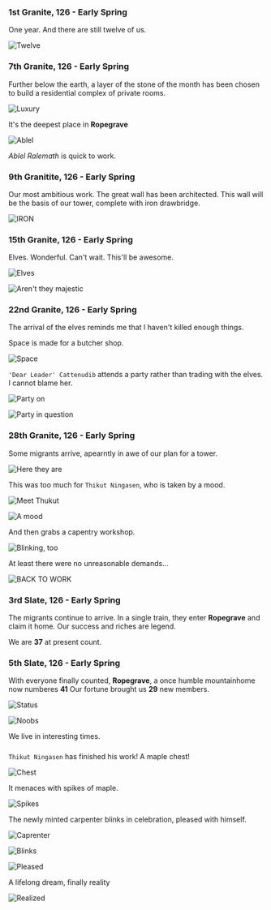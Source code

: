 ### 1st Granite, 126 - Early Spring

One year. And there are still twelve of us.

![Twelve](http://pixxx.wtf.cat/image/3w2s401Q2D1r/Image%202014-08-02%20at%201.54.11%20AM.png)

### 7th Granite, 126 - Early Spring

Further below the earth, a layer of the stone of the month has been chosen to build a residential
complex of private rooms.

![Luxury](http://pixxx.wtf.cat/image/1E3H1z0j1V13/Image%202014-08-02%20at%202.06.58%20AM.png)

It's the deepest place in **Ropegrave**

![Ablel](http://f.cl.ly/items/1x421b1E3K0e3x19312f/Image%202014-08-02%20at%202.08.38%20AM.png)

*Ablel Ralemath* is quick to work.

### 9th Granitite, 126 - Early Spring

Our most ambitious work. The great wall has been architected. This wall will be the basis of our tower,
complete with iron drawbridge.

![IRON](http://pixxx.wtf.cat/image/0a2n0T0s3g2A/Image%202014-08-02%20at%202.16.58%20AM.png)

### 15th Granite, 126 - Early Spring

Elves. Wonderful. Can't wait. This'll be awesome.

![Elves](http://pixxx.wtf.cat/image/2l2c1p0e3A3b/Image%202014-08-02%20at%202.25.42%20AM.png)

![Aren't they majestic](http://pixxx.wtf.cat/image/3j3U3j1J0q3j/Image%202014-08-02%20at%202.27.24%20AM.png)

### 22nd Granite, 126 - Early Spring

The arrival of the elves reminds me that I haven't killed enough things.

Space is made for a butcher shop.

![Space](http://pixxx.wtf.cat/image/0q392u0L2636/Image%202014-08-02%20at%202.31.55%20AM.png)

`'Dear Leader' Cattenudib` attends a party rather than trading with the elves. I cannot blame her.

![Party on](http://pixxx.wtf.cat/image/0j0R221J1O2H/Image%202014-08-02%20at%202.32.49%20AM.png)

![Party in question](http://pixxx.wtf.cat/image/3G0W3g3l1R1P/Image%202014-08-02%20at%202.34.01%20AM.png)

### 28th Granite, 126 - Early Spring

Some migrants arrive, apearntly in awe of our plan for a tower.

![Here they are](http://pixxx.wtf.cat/image/3q0D0W1o0Z3O/Image%202014-08-02%20at%202.40.55%20AM.png)

This was too much for `Thikut Ningasen`, who is taken by a mood.

![Meet Thukut](http://pixxx.wtf.cat/image/3e032p1y1v16/Image%202014-08-02%20at%202.44.32%20AM.png)

![A mood](http://pixxx.wtf.cat/image/1v2c2F0F2T3h/Image%202014-08-02%20at%202.42.59%20AM.png)

And then grabs a capentry workshop.

![Blinking, too](http://pixxx.wtf.cat/image/1f0U3T320h28/Image%202014-08-02%20at%202.45.32%20AM.png)

At least there were no unreasonable demands...

![BACK TO WORK](http://pixxx.wtf.cat/image/0i060o3D3T1Y/Image%202014-08-02%20at%202.46.17%20AM.png)

### 3rd Slate, 126 - Early Spring

The migrants continue to arrive. In a single train, they enter **Ropegrave** and claim it home.
Our success and riches are legend.

We are **37** at present count.

### 5th Slate, 126 - Early Spring

With everyone finally counted, **Ropegrave**, a once humble mountainhome now numberes **41**
Our fortune brought us **29** new members.

![Status](http://pixxx.wtf.cat/image/3D1k1c1Q2z0H/Image%202014-08-02%20at%202.50.45%20AM.png)

![Noobs](http://pixxx.wtf.cat/image/1b1x160q1L3E/Image%202014-08-02%20at%202.51.46%20AM.png)

We live in interesting times.

###

`Thikut Ningasen` has finished his work! A maple chest!

![Chest](http://pixxx.wtf.cat/image/0Y1W2l2j1y1V/Image%202014-08-02%20at%202.56.44%20AM.png)

It menaces with spikes of maple.

![Spikes](http://pixxx.wtf.cat/image/3f1n193i1p2Y/Image%202014-08-02%20at%202.57.48%20AM.png)

The newly minted carpenter blinks in celebration, pleased with himself.

![Caprenter](http://pixxx.wtf.cat/image/3b1h0S0W3a2p/Image%202014-08-02%20at%202.58.24%20AM.png)

![Blinks](http://pixxx.wtf.cat/image/023e3N3P2m3n/Image%202014-08-02%20at%202.59.20%20AM.png)

![Pleased](http://pixxx.wtf.cat/image/3N2l2J0e0S1s/Image%202014-08-02%20at%202.59.47%20AM.png)

A lifelong dream, finally reality

![Realized](http://pixxx.wtf.cat/image/1C432t0a3U3k/Image%202014-08-02%20at%203.00.40%20AM.png)

